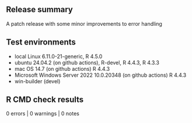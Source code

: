 ## Release summary

A patch release with some minor improvements to error handling

## Test environments

* local Linux 6.11.0-21-generic, R 4.5.0
* ubuntu 24.04.2 (on github actions), R-devel, R 4.4.3, R 4.3.3
* mac OS 14.7 (on github actions) R 4.4.3
* Microsoft Windows Server 2022 10.0.20348 (on github actions) R 4.4.3
* win-builder (devel)

## R CMD check results
0 errors | 0 warnings | 0 notes
